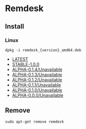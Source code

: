 # Remdesk

## Install 

### Linux 

```shell script
dpkg -i remdesk_{version}_amd64.deb
```

- [LATEST](https://remdesk-desktop.s3.eu-west-3.amazonaws.com/linux/remdesk_1.0.0_amd64.deb)
- [STABLE-1.0.0](https://remdesk-desktop.s3.eu-west-3.amazonaws.com/linux/remdesk_1.0.0_amd64.deb)
- [ALPHA-0.1.4/Unavailable](https://remdesk-desktop.s3.eu-west-3.amazonaws.com/linux/remdesk_0.1.4_amd64.deb)
- [ALPHA-0.1.3/Unavailable](https://remdesk-desktop.s3.eu-west-3.amazonaws.com/linux/remdesk_0.1.3_amd64.deb)
- [ALPHA-0.1.2/Unavailable](https://remdesk-desktop.s3.eu-west-3.amazonaws.com/linux/remdesk_0.1.2_amd64.deb)
- [ALPHA-0.1.1/Unavailable](https://remdesk-desktop.s3.eu-west-3.amazonaws.com/linux/remdesk_0.1.1_amd64.deb) 
- [ALPHA-0.1.0/Unavailable](https://remdesk-desktop.s3.eu-west-3.amazonaws.com/linux/remdesk_0.1.0_amd64.deb) 
- [ALPHA-0.0.0/Unavailable](https://remdesk-desktop.s3.eu-west-3.amazonaws.com/linux/remdesk_0.0.0_amd64.deb)

## Remove

```shell script
sudo apt-get remove remdesk
```

